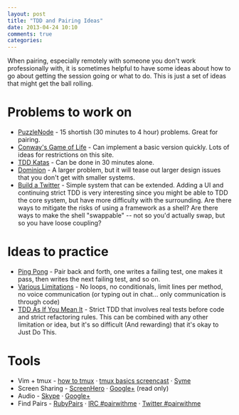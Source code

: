 ```yaml
---
layout: post
title: "TDD and Pairing Ideas"
date: 2013-04-24 10:10
comments: true
categories: 
---
```


When pairing, especially remotely with someone you don't work professionally with, it is sometimes helpful to have some ideas about how to go about getting the session going or what to do.  This is just a set of ideas that might get the ball rolling.

# Problems to work on

* [PuzzleNode](http://puzzlenode.com) - 15 shortish (30 minutes to 4 hour) problems.  Great for pairing.
* [Conway's Game of Life](http://coderetreat.org/gol) - Can implement a basic version quickly.  Lots of ideas for restrictions on this site.
* [TDD Katas](http://osherove.com/tdd-kata-1/) - Can be done in 30 minutes alone.
* [Dominion](http://riograndegames.com/uploads/Game/Game_278_gameRules.pdf) - A larger problem, but it will tease out larger design issues that you don't get with smaller systems.
* [Build a Twitter](http://twitter.com) - Simple system that can be extended.  Adding a UI and continuing strict TDD is very interesting since you might be able to TDD the core system, but have more difficulty with the surrounding.  Are there ways to mitigate the risks of using a framework as a shell?  Are there ways to make the shell "swappable" -- not so you'd actually swap, but so you have loose coupling?

# Ideas to practice

* [Ping Pong](http://coderetreat.org/facilitating/activities/ping-pong) - Pair back and forth, one writes a failing test, one makes it pass, then writes the next failing test, and so on.
* [Various Limitations](http://coderetreat.org/facilitating/activity-catalog) - No loops, no conditionals, limit lines per method, no voice communication (or typing out in chat... only communication is through code)
* [TDD As If You Mean It](http://cumulative-hypotheses.org/2011/08/30/tdd-as-if-you-meant-it/) - Strict TDD that involves real tests before code and strict refactoring rules.  This can be combined with any other limitation or idea, but it's so difficult (And rewarding) that it's okay to Just Do This.

# Tools

* Vim + tmux - [how to tmux](http://pivotallabs.com/how-we-use-tmux-for-remote-pair-programming/) &middot; [tmux basics screencast](http://www.youtube.com/watch?v=wKEGA8oEWXw) &middot; [Syme](https://syme.herokuapp.com/)
* Screen Sharing - [ScreenHero](http://screenhero.com) &middot; [Google+](http://plus.google.com) (read only)
* Audio - [Skype](http://skype.com) &middot; [Google+](http://plus.google.com)
* Find Pairs - [RubyPairs](http://rubypair.com/) &middot; [IRC #pairwithme](https://kiwiirc.com/client/irc.freenode.net/pairwithme) &middot; [Twitter #pairwithme](http://pair-with-me.herokuapp.com/)
